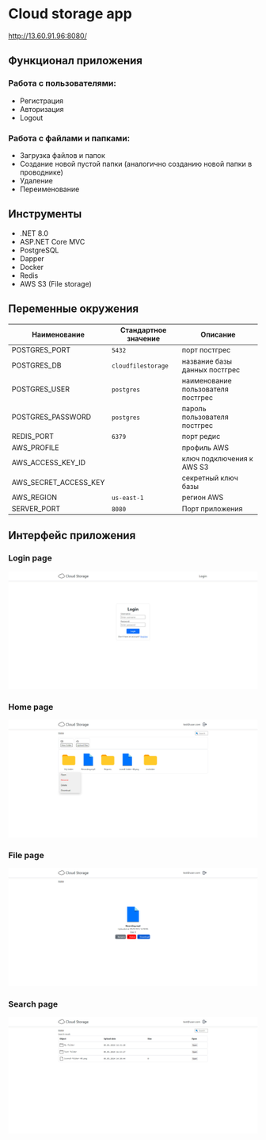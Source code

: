 # Cloud storage app
http://13.60.91.96:8080/
## Функционал приложения

### Работа с пользователями:
- Регистрация
- Авторизация
- Logout
### Работа с файлами и папками:
- Загрузка файлов и папок
- Создание новой пустой папки (аналогично созданию новой папки в проводнике)
- Удаление
- Переименование

## Инструменты

- .NET 8.0
- ASP.NET Core MVC
- PostgreSQL
- Dapper
- Docker
- Redis
- AWS S3 (File storage)

## Переменные окружения
| Наименование   | Стандартное значение    | Описание                    |
|----------------|-------------------------|-----------------------------|
| POSTGRES_PORT  | `5432`                  | порт постгрес               |
| POSTGRES_DB    | `cloudfilestorage`    | название базы данных постгрес |
| POSTGRES_USER  | `postgres`              | наименование пользователя постгрес |
| POSTGRES_PASSWORD | `postgres`              | пароль пользователя постгрес |
| REDIS_PORT     | `6379`                  | порт редис                  |
| AWS_PROFILE |                         | профиль AWS                 |
| AWS_ACCESS_KEY_ID |                         | ключ подключения к AWS S3   |
| AWS_SECRET_ACCESS_KEY |            | 	секретный ключ базы        |
| AWS_REGION  | `us-east-1`                  | регион AWS                  |
| SERVER_PORT    | `8080`                  | Порт приложения             |

## Интерфейс приложения

### Login page
![photo_1.jpg](Screenshots/login_page.jpg)
### Home page
![photo_2.jpg](Screenshots/home_page.jpg)
### File page
![photo_3.jpg](Screenshots/file_page.jpg)
### Search page
![photo_3.jpg](Screenshots/search_page.jpg)

